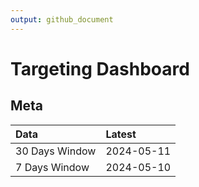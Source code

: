 ```yaml
---
output: github_document
---
```


# Targeting Dashboard



## Meta


|Data           |Latest     |
|:--------------|:----------|
|30 Days Window |2024-05-11 |
|7 Days Window  |2024-05-10 |
